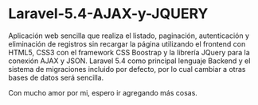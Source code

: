 # Laravel-5.4-AJAX-y-JQUERY
Aplicación web sencilla que realiza el listado, paginación, autenticación y eliminación de registros sin recargar la página
utilizando el frontend con HTML5, CSS3 con el framework CSS Boostrap y la librería JQuery para la conexión AJAX y JSON.
Laravel 5.4 como principal lenguaje Backend y el sistema de migraciones incluido por defecto, por lo cual cambiar a otras bases
de datos será sencilla.

Con mucho amor por mi, espero ir agregando más cosas.
